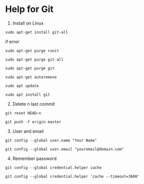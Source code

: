 Help for Git
============


1. Install on Linux

`sudo apt-get install git-all`

if error

`sudo apt-get purge runit`

`sudo apt-get purge git-all`

`sudo apt-get purge git`

`sudo apt-get autoremove`

`sudo apt update`

`sudo apt install git`



2. Delete n last commit

`git reset HEAD~n`

`git push -f origin master`


3. User and email

`git config --global user.name "Your Name"`

`git config --global user.email "youremail@domain.com"`


4. Remember password


`git config --global credential.helper cache`

`git config --global credential.helper 'cache --timeout=3600'`


